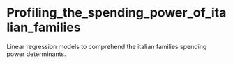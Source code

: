 # Profiling_the_spending_power_of_italian_families

Linear regression models to comprehend the italian families spending power determinants.
